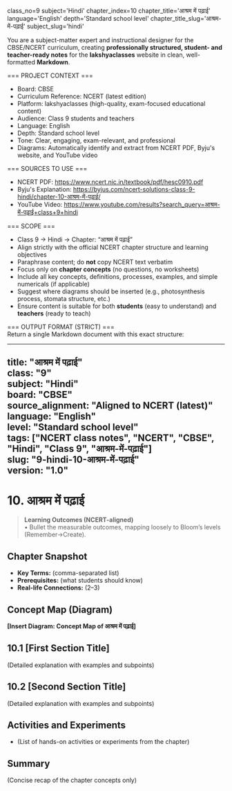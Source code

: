 class_no=9
subject='Hindi'
chapter_index=10
chapter_title='आश्रम में पढ़ाई'
language='English'
depth='Standard school level'
chapter_title_slug='आश्रम-में-पढ़ाई'
subject_slug='hindi'

You are a subject-matter expert and instructional designer for the CBSE/NCERT curriculum, creating **professionally structured, student- and teacher-ready notes** for the **lakshyaclasses** website in clean, well-formatted **Markdown**.

=== PROJECT CONTEXT ===  
- Board: CBSE  
- Curriculum Reference: NCERT (latest edition)  
- Platform: lakshyaclasses (high-quality, exam-focused educational content)  
- Audience: Class 9 students and teachers  
- Language: English  
- Depth: Standard school level  
- Tone: Clear, engaging, exam-relevant, and professional  
- Diagrams: Automatically identify and extract from NCERT PDF, Byju's website, and YouTube video

=== SOURCES TO USE ===  
- NCERT PDF: https://www.ncert.nic.in/textbook/pdf/hesc0910.pdf  
- Byju's Explanation: https://byjus.com/ncert-solutions-class-9-hindi/chapter-10-आश्रम-में-पढ़ाई/  
- YouTube Video: https://www.youtube.com/results?search_query=आश्रम-में-पढ़ाई+class+9+hindi

=== SCOPE ===  
- Class 9 → Hindi → Chapter: “आश्रम में पढ़ाई”  
- Align strictly with the official NCERT chapter structure and learning objectives  
- Paraphrase content; do **not** copy NCERT text verbatim  
- Focus only on **chapter concepts** (no questions, no worksheets)  
- Include all key concepts, definitions, processes, examples, and simple numericals (if applicable)  
- Suggest where diagrams should be inserted (e.g., photosynthesis process, stomata structure, etc.)  
- Ensure content is suitable for both **students** (easy to understand) and **teachers** (ready to teach)

=== OUTPUT FORMAT (STRICT) ===  
Return a single Markdown document with this exact structure:

---
title: "आश्रम में पढ़ाई"  
class: "9"  
subject: "Hindi"  
board: "CBSE"  
source_alignment: "Aligned to NCERT (latest)"  
language: "English"  
level: "Standard school level"  
tags: ["NCERT class notes", "NCERT", "CBSE", "Hindi", "Class 9", "आश्रम-में-पढ़ाई"]  
slug: "9-hindi-10-आश्रम-में-पढ़ाई"  
version: "1.0"  
---

# 10. आश्रम में पढ़ाई

> **Learning Outcomes (NCERT-aligned)**  
> • Bullet the measurable outcomes, mapping loosely to Bloom’s levels (Remember→Create).

## Chapter Snapshot  
- **Key Terms:** (comma-separated list)  
- **Prerequisites:** (what students should know)  
- **Real-life Connections:** (2–3)

## Concept Map (Diagram)  
<!-- Diagram will be extracted from sources. Placeholder below. -->  
**[Insert Diagram: Concept Map of आश्रम में पढ़ाई]**

## 10.1 [First Section Title]  
(Detailed explanation with examples and subpoints)

## 10.2 [Second Section Title]  
(Detailed explanation with examples and subpoints)

## Activities and Experiments  
- (List of hands-on activities or experiments from the chapter)

## Summary  
(Concise recap of the chapter concepts only)

